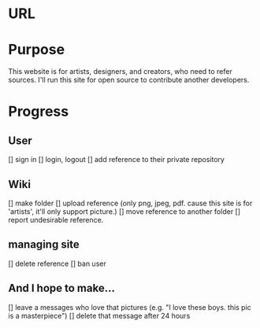 # URL


# Purpose
This website is for artists, designers, and creators, who need to refer sources. I'll run this site for open source to contribute another developers.


# Progress
## User
[] sign in
[] login, logout
[] add reference to their private repository

## Wiki
[] make folder
[] upload reference (only png, jpeg, pdf. cause this site is for 'artists', it'll only support picture.)
[] move reference to another folder
[] report undesirable reference.

## managing site
[] delete reference
[] ban user

## And I hope to make...
[] leave a messages who love that pictures (e.g. "I love these boys. this pic is a masterpiece")
[] delete that message after 24 hours
